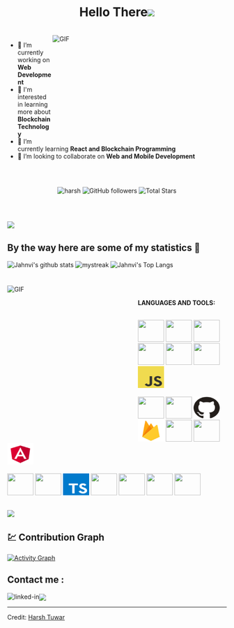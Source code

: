<h1 align="center">Hello There<img src="https://github.com/souvikguria98/souvikguria98/blob/master/Hi.gif" width="30"> </h1>
<br/>
<a target="_blank">
  <img align="right" height="250" width="400" alt="GIF" src="https://github.com/JayantGoel001/JayantGoel001/blob/master/GIF/code.gif">
</a>

- 🔭 I’m currently working on **Web Development**
- 🎲 I'm interested in learning more about **Blockchain Technology**
- 🌱 I’m currently learning **React and Blockchain Programming**
- 👯 I’m looking to collaborate on **Web and Mobile Development**
</br>
</br>
<p align="center" >  
  <img src="https://komarev.com/ghpvc/?username=harsh-tuwar" alt="harsh" />
  <img alt="GitHub followers" src="https://img.shields.io/github/followers/harsh-tuwar?label=Followers&style=social"> 
  <img src="https://img.shields.io/github/stars/harsh-tuwar?label=Stars" alt="Total Stars">
</p>

<br/>
<br/>


<a href="https://www.youtube.com/watch?v=dQw4w9WgXcQ"><img src="https://user-images.githubusercontent.com/73097560/115834477-dbab4500-a447-11eb-908a-139a6edaec5c.gif"></a>

## By the way here are some of my statistics 🚀
![Jahnvi's github stats](https://github-readme-stats.vercel.app/api?username=harsh-tuwar&show_icons=true&theme=radical)
<img src="https://github-readme-streak-stats.herokuapp.com/?user=harsh-tuwar&theme=tokyonight" alt="mystreak"/>
![Jahnvi's Top Langs](https://github-readme-stats.vercel.app/api/top-langs/?username=harsh-tuwar&theme=tokyonight&layout=compact)


#

<a target="_blank"><img align="left" height="350" width="300" alt="GIF" src="https://github.com/JayantGoel001/JayantGoel001/blob/master/GIF/github.gif"></a>
<br/>


**LANGUAGES AND TOOLS:**  


<br/>
<!-- <code><img height="50" width="50" src="https://cdn.worldvectorlogo.com/logos/tailwindcss.svg"></code> -->
<code><img height="50" width="60" src="https://www.vectorlogo.zone/logos/java/java-ar21.svg"></code>
<code><img height="50" width="60" src="https://cdn4.iconfinder.com/data/icons/logos-3/600/React.js_logo-512.png"></code>
<code><img height="50" width="60" src="https://cdn.iconscout.com/icon/free/png-512/saas-457964.png"></code>
<code><img height="50" width="60" src="https://cdn.worldvectorlogo.com/logos/tailwindcss.svg"></code>
<code><img height="50" width="60" src="https://cdn.iconscout.com/icon/free/png-256/css-131-722685.png"></code>
<code><img height="50" width="60" src="https://seeklogo.com/images/B/bootstrap-5-logo-85A1F11F4F-seeklogo.com.png"></code>
<code><img height="50" width="60" src="https://raw.githubusercontent.com/github/explore/80688e429a7d4ef2fca1e82350fe8e3517d3494d/topics/javascript/javascript.png"></code>
<br/>
<br/>
<code><img height="50" width="60" src="https://seeklogo.com/images/N/node-node-js-logo-81A4CC16D2-seeklogo.com.png"></code>
<code><img height="50" width="60" src="https://seeklogo.com/images/A/adobe-photoshop-cc-logo-CBD0AAA3A7-seeklogo.com.png"></code>
<code><img height="50" width="60" src="https://raw.githubusercontent.com/github/explore/80688e429a7d4ef2fca1e82350fe8e3517d3494d/topics/github-api/github-api.png"></code>
<code><img height="50" width="60" src="https://raw.githubusercontent.com/github/explore/80688e429a7d4ef2fca1e82350fe8e3517d3494d/topics/firebase/firebase.png"></code>
<code><img height="50" width="60" src="https://cdn.worldvectorlogo.com/logos/postgresql.svg"></code>
<code><img height="50" width="60" src="https://seeklogo.com/images/M/material-ui-logo-5BDCB9BA8F-seeklogo.com.png"></code>
<code><img height="50" width="60" src="https://raw.githubusercontent.com/github/explore/80688e429a7d4ef2fca1e82350fe8e3517d3494d/topics/angular/angular.png"></code>
<br/>
<br/>
<code><img height="50" width="60" src="https://cdn.worldvectorlogo.com/logos/nodejs-icon.svg"></code>
<code><img height="50" width="60" src="https://raw.githubusercontent.com/reduxjs/redux/master/logo/logo.png"></code>
<code><img height="50" width="60" src="https://raw.githubusercontent.com/github/explore/80688e429a7d4ef2fca1e82350fe8e3517d3494d/topics/typescript/typescript.png"></code>
<code><img height="50" width="60" src="https://upload.wikimedia.org/wikipedia/commons/thumb/3/3f/Git_icon.svg/1024px-Git_icon.svg.png"></code>
<code><img height="50" width="60" src="https://cdn.iconscout.com/icon/free/png-512/mongodb-3-1175138.png"></code>
<code><img height="50" width="60" src="https://seeklogo.com/images/N/npm-node-package-manager-logo-DE93649ED1-seeklogo.com.png"></code>
<code><img height="50" width="60" src="https://seeklogo.com/images/V/visual-studio-code-logo-449D71944F-seeklogo.com.png"></code>
<br/>
<br/>

<a href="https://www.youtube.com/watch?v=dQw4w9WgXcQ"><img src="https://user-images.githubusercontent.com/73097560/115834477-dbab4500-a447-11eb-908a-139a6edaec5c.gif"></a>
##  💹 Contribution Graph

<a href="https://github.com/harsh-tuwar"><img alt="Activity Graph" src="https://activity-graph.herokuapp.com/graph?username=harsh-tuwar&bg_color=1F222E&color=F8D866&line=F85D7F&point=FFFFFF&hide_border=true" /></a>
<Br>
 


## Contact me : 
[<img align="left" alt="linked-in" src="https://img.shields.io/badge/linkedin-%230077B5.svg?&style=for-the-badge&logo=linkedin&logoColor=white" />](https://www.linkedin.com/in/htuwar08/
)
    <a href="mailto:tuwarharsh08@duck.com" target="blank"><img align="center" src="https://img.shields.io/badge/-TUWARHARSH08%40duck.com-D14836?style=for-the-badge&logo=gmail&logoColor=white" /></a>

------
Credit: [Harsh Tuwar](https://github.com/harsh-tuwar)
